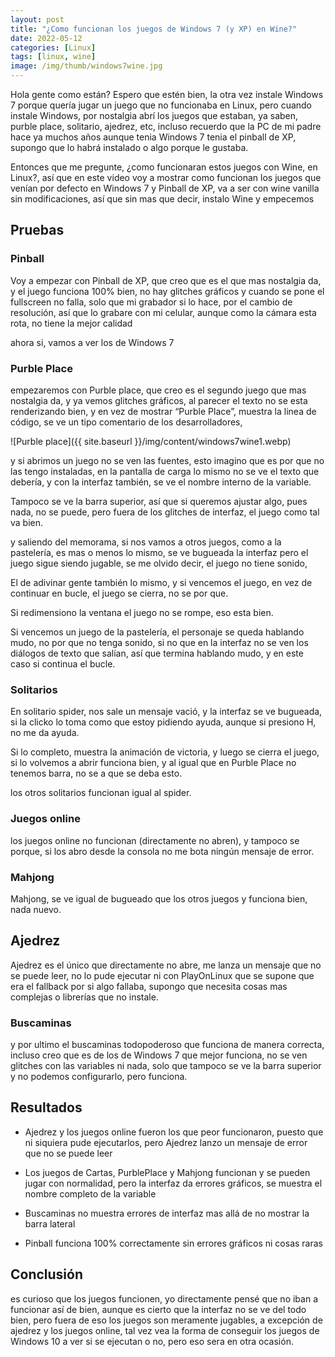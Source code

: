 ```yaml
---
layout: post
title: "¿Como funcionan los juegos de Windows 7 (y XP) en Wine?"
date: 2022-05-12
categories: [Linux]
tags: [linux, wine]
image: /img/thumb/windows7wine.jpg
---
```


Hola gente como están? Espero que estén bien, la otra vez instale Windows 7 porque quería jugar un juego que no funcionaba en Linux, pero cuando instale Windows, por nostalgia abrí los juegos que estaban, ya saben, purble place, solitario, ajedrez, etc, incluso recuerdo que la PC de mi padre hace ya muchos años aunque tenia Windows 7 tenia el pinball de XP, supongo que lo habrá instalado o algo porque le gustaba.

Entonces que me pregunte, ¿como funcionaran estos juegos con Wine, en Linux?, así que en este video voy a mostrar como funcionan los juegos que venían por defecto en Windows 7 y Pinball de XP, va a ser con wine vanilla sin modificaciones, así que sin mas que decir, instalo Wine y empecemos

## Pruebas

### Pinball
Voy a empezar con Pinball de XP, que creo que es el que mas nostalgia da, y el juego funciona 100% bien, no hay glitches gráficos y cuando se pone el fullscreen no falla, solo que mi grabador si lo hace, por el cambio de resolución, así que lo grabare con mi celular, aunque como la cámara esta rota, no tiene la mejor calidad

ahora si, vamos a ver los de Windows 7

### Purble Place

empezaremos con Purble place, que creo es el segundo juego que mas nostalgia da, y ya vemos glitches gráficos, al parecer el texto no se esta renderizando bien, y en vez de mostrar “Purble Place”, muestra la linea de código, se ve un tipo comentario de los desarrolladores,

![Purble place]({{ site.baseurl }}/img/content/windows7wine1.webp)

y si abrimos un juego no se ven las fuentes, esto imagino que es por que no las tengo instaladas, en la pantalla de carga lo mismo no se ve el texto que debería, y con la interfaz también, se ve el nombre interno de la variable.

Tampoco se ve la barra superior, así que si queremos ajustar algo, pues nada, no se puede, pero fuera de los glitches de interfaz, el juego como tal va bien.

y saliendo del memorama, si nos vamos a otros juegos, como a la pastelería, es mas o menos lo mismo, se ve bugueada la interfaz pero el juego sigue siendo jugable, se me olvido decir, el juego no tiene sonido,

El de adivinar gente también lo mismo, y si vencemos el juego, en vez de continuar en bucle, el juego se cierra, no se por que.


Si redimensiono la ventana el juego no se rompe, eso esta bien.

 Si vencemos un juego de la pastelería, el personaje se queda hablando mudo, no por que no tenga sonido, si no que en la interfaz no se ven los diálogos de texto que salían, así que termina hablando mudo, y en este caso si continua el bucle.

### Solitarios
 
En solitario spider, nos sale un mensaje vació, y la interfaz se ve bugueada, si la clicko lo toma como que estoy pidiendo ayuda, aunque si presiono H, no me da ayuda.

Si lo completo, muestra la animación de victoria, y luego se cierra el juego, si lo volvemos a abrir funciona bien, y al igual que en Purble Place no tenemos barra, no se a que se deba esto.

los otros solitarios funcionan igual al spider.

### Juegos online

los juegos online no funcionan (directamente no abren), y tampoco se porque, si los abro desde la consola no me bota ningún mensaje de error.

### Mahjong

Mahjong, se ve igual de bugueado que los otros juegos y funciona bien, nada nuevo.

## Ajedrez

Ajedrez es el único que directamente no abre, me lanza un mensaje que no se puede leer, no lo pude ejecutar ni con PlayOnLinux que se supone que era el fallback por si algo fallaba, supongo que necesita cosas mas complejas o librerías que no instale.

### Buscaminas

y por ultimo el buscaminas todopoderoso que funciona de manera correcta, incluso creo que es de los de Windows 7 que mejor funciona, no se ven glitches con las variables ni nada, solo que tampoco se ve la barra superior y no podemos configurarlo, pero funciona.

## Resultados

- Ajedrez y los juegos online fueron los que peor funcionaron, puesto que ni siquiera pude ejecutarlos, pero Ajedrez lanzo un mensaje de error que no se puede leer

- Los juegos de Cartas, PurblePlace y Mahjong funcionan y se pueden jugar con normalidad, pero la interfaz da errores gráficos, se muestra el nombre completo de la variable

- Buscaminas no muestra errores de interfaz mas allá de no mostrar la barra lateral

- Pinball funciona 100% correctamente sin errores gráficos ni cosas raras

## Conclusión

es curioso que los juegos funcionen, yo directamente pensé que no iban a funcionar así de bien, aunque es cierto que la interfaz no se ve del todo bien, pero fuera de eso los juegos son meramente jugables, a excepción de ajedrez y los juegos online, tal vez vea la forma de conseguir los juegos de Windows 10 a ver si se ejecutan o no, pero eso sera en otra ocasión.